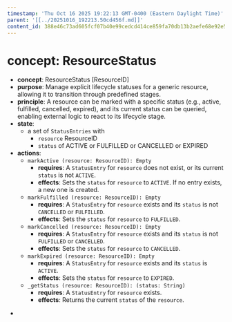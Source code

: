```yaml
---
timestamp: 'Thu Oct 16 2025 19:22:13 GMT-0400 (Eastern Daylight Time)'
parent: '[[../20251016_192213.50cd456f.md]]'
content_id: 388e46c73ad605fcf07b40e99cedcd414ce859fa70db13b2aefe68e92e54afde
---
```


# concept: ResourceStatus

* **concept**: ResourceStatus \[ResourceID]
* **purpose**: Manage explicit lifecycle statuses for a generic resource, allowing it to transition through predefined stages.
* **principle**: A resource can be marked with a specific status (e.g., active, fulfilled, cancelled, expired), and its current status can be queried, enabling external logic to react to its lifecycle stage.
* **state**:
  * a set of `StatusEntries` with
    * `resource` ResourceID
    * `status` of ACTIVE or FULFILLED or CANCELLED or EXPIRED
* **actions**:
  * `markActive (resource: ResourceID): Empty`
    * **requires**: A `StatusEntry` for `resource` does not exist, or its current `status` is not `ACTIVE`.
    * **effects**: Sets the `status` for `resource` to `ACTIVE`. If no entry exists, a new one is created.
  * `markFulfilled (resource: ResourceID): Empty`
    * **requires**: A `StatusEntry` for `resource` exists and its `status` is not `CANCELLED` or `FULFILLED`.
    * **effects**: Sets the `status` for `resource` to `FULFILLED`.
  * `markCancelled (resource: ResourceID): Empty`
    * **requires**: A `StatusEntry` for `resource` exists and its `status` is not `FULFILLED` or `CANCELLED`.
    * **effects**: Sets the `status` for `resource` to `CANCELLED`.
  * `markExpired (resource: ResourceID): Empty`
    * **requires**: A `StatusEntry` for `resource` exists and its `status` is `ACTIVE`.
    * **effects**: Sets the `status` for `resource` to `EXPIRED`.
  * `_getStatus (resource: ResourceID): (status: String)`
    * **requires**: A `StatusEntry` for `resource` exists.
    * **effects**: Returns the current `status` of the `resource`.

-
